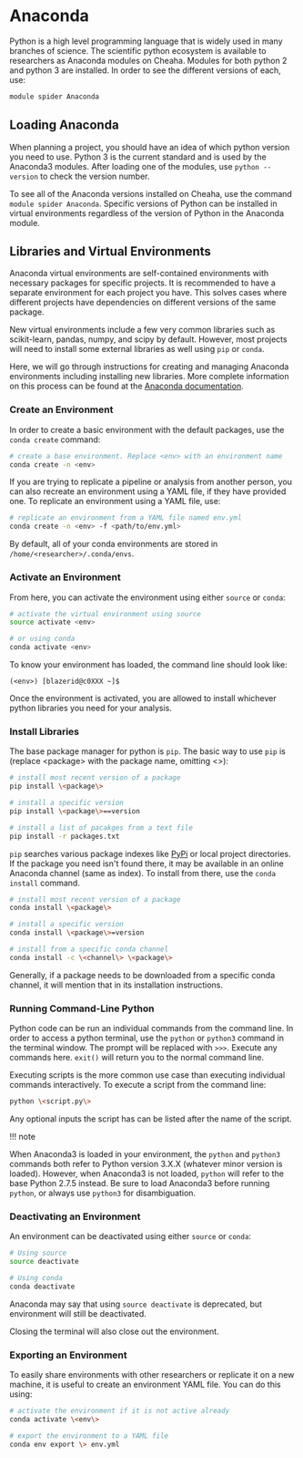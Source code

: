 # Anaconda

Python is a high level programming language that is widely used in many branches of science. The scientific python ecosystem is available to researchers as Anaconda modules on Cheaha. Modules for both python 2 and python 3 are installed. In order to see the different versions of each, use:

``` bash
module spider Anaconda
```

## Loading Anaconda

When planning a project, you should have an idea of which python version you need to use. Python 3 is the current standard and is used by the Anaconda3 modules. After loading one of the modules, use `python --version` to check the version number.

To see all of the Anaconda versions installed on Cheaha, use the command `module spider Anaconda`. Specific versions of Python can be installed in virtual environments regardless of the version of Python in the Anaconda module.

## Libraries and Virtual Environments

Anaconda virtual environments are self-contained environments with necessary packages for specific projects. It is recommended to have a separate environment for each project you have. This solves cases where different projects have dependencies on different versions of the same package.

New virtual environments include a few very common libraries such as scikit-learn, pandas, numpy, and scipy by default. However, most projects will need to install some external libraries as well using `pip` or `conda`.

Here, we will go through instructions for creating and managing Anaconda environments including installing new libraries. More complete information on this process can be found at the [Anaconda documentation](https://conda.io/projects/conda/en/latest/researcher-guide/tasks/manage-environments.html#).

### Create an Environment

In order to create a basic environment with the default packages, use the `conda create` command:

``` bash
# create a base environment. Replace <env> with an environment name
conda create -n <env>
```

If you are trying to replicate a pipeline or analysis from another person, you can also recreate an environment using a YAML file, if they have provided one. To replicate an environment using a YAML file, use:

``` bash
# replicate an environment from a YAML file named env.yml
conda create -n <env> -f <path/to/env.yml>
```

By default, all of your conda environments are stored in `/home/<researcher>/.conda/envs`.

### Activate an Environment

From here, you can activate the environment using either `source` or `conda`:

``` bash
# activate the virtual environment using source
source activate <env>

# or using conda
conda activate <env>
```

To know your environment has loaded, the command line should look like:

``` text
(<env>) [blazerid@c0XXX ~]$
```

Once the environment is activated, you are allowed to install whichever python libraries you need for your analysis.

### Install Libraries

The base package manager for python is `pip`. The basic way to use `pip` is (replace \<package\> with the package name, omitting \<\>):

``` bash
# install most recent version of a package
pip install \<package\>

# install a specific version
pip install \<package\>==version

# install a list of pacakges from a text file
pip install -r packages.txt
```

`pip` searches various package indexes like [PyPi](https://pypi.org/) or local project directories. If the package you need isn't found there, it may be available in an online Anaconda channel (same as index). To install from there, use the `conda install` command.

``` bash
# install most recent version of a package
conda install \<package\>

# install a specific version
conda install \<package\>=version

# install from a specific conda channel
conda install -c \<channel\> \<package\>
```

Generally, if a package needs to be downloaded from a specific conda channel, it will mention that in its installation instructions.

### Running Command-Line Python

Python code can be run an individual commands from the command line. In order to access a python terminal, use the `python` or `python3` command in the terminal window. The prompt will be replaced with `>>>`. Execute any commands here. `exit()` will return you to the normal command line.

Executing scripts is the more common use case than executing individual commands interactively. To execute a script from the command line:

``` bash
python \<script.py\>
```

Any optional inputs the script has can be listed after the name of the script.

!!! note

   When Anaconda3 is loaded in your environment, the `python` and `python3` commands both refer to Python version 3.X.X (whatever minor version is loaded). However, when Anaconda3 is not loaded, `python` will refer to the base Python 2.7.5 instead. Be sure to load Anaconda3 before running `python`, or always use `python3` for disambiguation.

### Deactivating an Environment

An environment can be deactivated using either `source` or `conda`:

``` bash
# Using source
source deactivate

# Using conda
conda deactivate
```

Anaconda may say that using `source deactivate` is deprecated, but environment will still be deactivated.

Closing the terminal will also close out the environment.

### Exporting an Environment

To easily share environments with other researchers or replicate it on a new machine, it is useful to create an environment YAML file. You can do this using:

``` bash
# activate the environment if it is not active already
conda activate \<env\>

# export the environment to a YAML file
conda env export \> env.yml
```
